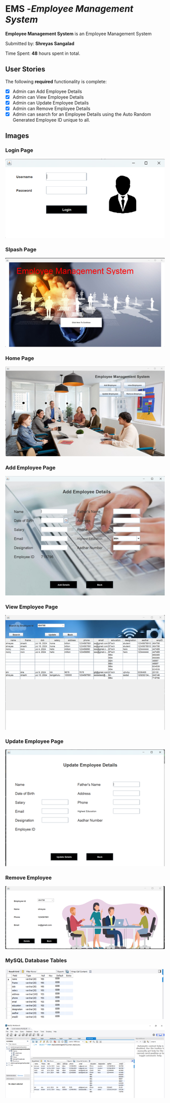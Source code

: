 # EMS -*Employee Management System*

**Employee Management System** is an Employee Management System

Submitted by: **Shreyas Sangalad**

Time Spent: **48** hours spent in total.

## User Stories

The following **required** functionality is complete: 

* [x] Admin can Add Employee Details
* [x] Admin can View Employee Details
* [x] Admin can Update Employee Details
* [x] Admin can Remove Employee Details
* [x] Admin can search for an Employee Details using the Auto Random Generated Employee ID unique to all.

## Images

### Login Page 

![Login Page](https://github.com/shreyas162424/EMS/blob/main/Screenshot%202024-07-29%20032149.png?raw=true)

### Slpash Page

![Splash Page](https://github.com/shreyas162424/EMS/blob/main/Screenshot%202024-07-29%20032018.png?raw=true)

### Home Page

![Home Page](https://github.com/shreyas162424/EMS/blob/main/home.png?raw=true)

### Add Employee Page

![Add Page](https://github.com/shreyas162424/EMS/blob/main/add.png?raw=true)

### View Employee Page

![View Page](https://github.com/shreyas162424/EMS/blob/main/view.png?raw=true)

### Update Employee Page

 ![Update page](https://github.com/shreyas162424/EMS/blob/main/Screenshot%202024-07-29%20053425.png?raw=true)

### Remove Employee
	
![Remove Page](https://github.com/shreyas162424/EMS/blob/main/Screenshot%202024-07-29%20053520.png?raw=true)

### MySQL Database Tables
![](https://github.com/shreyas162424/EMS/blob/main/Screenshot%202024-07-29%20051935.png?raw=tru)

![](https://github.com/shreyas162424/EMS/blob/main/Screenshot%202024-07-29%20053718.png?raw=true)
